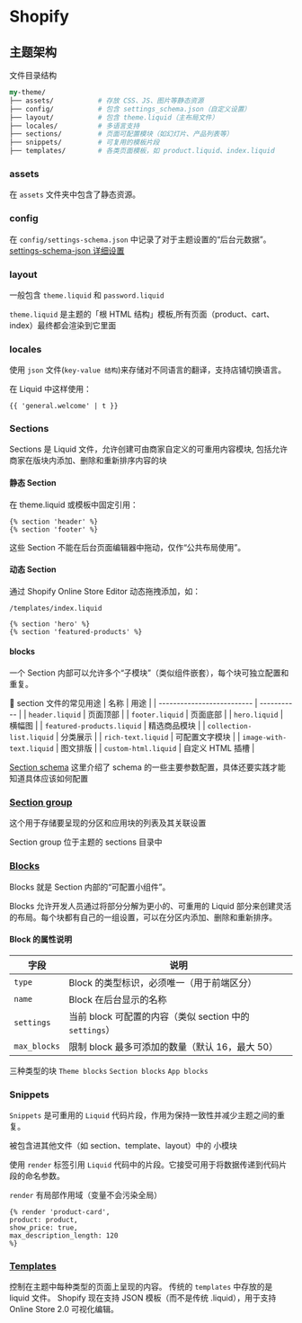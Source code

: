 # Shopify

## 主题架构

文件目录结构

```perl
my-theme/
├── assets/           # 存放 CSS、JS、图片等静态资源
├── config/           # 包含 settings_schema.json（自定义设置）
├── layout/           # 包含 theme.liquid（主布局文件）
├── locales/          # 多语言支持
├── sections/         # 页面可配置模块（如幻灯片、产品列表等）
├── snippets/         # 可复用的模板片段
├── templates/        # 各类页面模板，如 product.liquid、index.liquid
```

### assets

在 `assets` 文件夹中包含了静态资源。

### config

在 `config/settings-schema.json` 中记录了对于主题设置的“后台元数据”。
[settings-schema-json 详细设置](https://shopify.dev/docs/storefronts/themes/architecture/config/settings-schema-json)

### layout

一般包含 `theme.liquid` 和 `password.liquid`

`theme.liquid` 是主题的「根 HTML 结构」模板,所有页面（product、cart、index）最终都会渲染到它里面

### locales

使用 `json` 文件(`key-value 结构`)来存储对不同语言的翻译，支持店铺切换语言。

在 Liquid 中这样使用：

```liquid
{{ 'general.welcome' | t }}
```

### Sections

Sections 是 Liquid 文件，允许创建可由商家自定义的可重用内容模块,
包括允许商家在版块内添加、删除和重新排序内容的块

#### 静态 Section

在 theme.liquid 或模板中固定引用：

```liquid
{% section 'header' %}
{% section 'footer' %}
```

这些 Section 不能在后台页面编辑器中拖动，仅作“公共布局使用”。

#### 动态 Section

通过 Shopify Online Store Editor 动态拖拽添加，如：

`/templates/index.liquid`

```liquid
{% section 'hero' %}
{% section 'featured-products' %}
```

#### blocks

一个 Section 内部可以允许多个“子模块”（类似组件嵌套），每个块可独立配置和重复。

🚀 section 文件的常见用途
| 名称 | 用途 |
| -------------------------- | ----------- |
| `header.liquid` | 页面顶部 |
| `footer.liquid` | 页面底部 |
| `hero.liquid` | 横幅图 |
| `featured-products.liquid` | 精选商品模块 |
| `collection-list.liquid` | 分类展示 |
| `rich-text.liquid` | 可配置文字模块 |
| `image-with-text.liquid` | 图文排版 |
| `custom-html.liquid` | 自定义 HTML 插槽 |

[Section schema](https://shopify.dev/docs/storefronts/themes/architecture/sections/section-schema)
这里介绍了 schema 的一些主要参数配置，具体还要实践才能知道具体应该如何配置

### [Section group](https://shopify.dev/docs/storefronts/themes/architecture/section-groups)

这个用于存储要呈现的分区和应用块的列表及其关联设置

Section group 位于主题的 sections 目录中

### [Blocks](https://shopify.dev/docs/storefronts/themes/architecture/blocks)

Blocks 就是 Section 内部的“可配置小组件”。

Blocks 允许开发人员通过将部分分解为更小的、可重用的 Liquid 部分来创建灵活的布局。每个块都有自己的一组设置，可以在分区内添加、删除和重新排序。

#### Block 的属性说明

| 字段         | 说明                                                    |
| ------------ | ------------------------------------------------------- |
| `type`       | Block 的类型标识，必须唯一（用于前端区分）              |
| `name`       | Block 在后台显示的名称                                  |
| `settings`   | 当前 block 可配置的内容（类似 section 中的 `settings`） |
| `max_blocks` | 限制 block 最多可添加的数量（默认 16，最大 50）         |

三种类型的块
`Theme blocks`
`Section blocks`
`App blocks`

### Snippets

`Snippets` 是可重用的 `Liquid` 代码片段，作用为保持一致性并减少主题之间的重复。

被包含进其他文件（如 section、template、layout）中的 小模块

使用 `render` 标签引用 `Liquid` 代码中的片段。它接受可用于将数据传递到代码片段的命名参数。

`render` 有局部作用域（变量不会污染全局）

```liquid
{% render 'product-card',
product: product,
show_price: true,
max_description_length: 120
%}

```

### [Templates](https://shopify.dev/docs/storefronts/themes/architecture/templates)

控制在主题中每种类型的页面上呈现的内容。
传统的 `templates` 中存放的是 liquid 文件。
Shopify 现在支持 JSON 模板（而不是传统 .liquid），用于支持 Online Store 2.0 可视化编辑。
